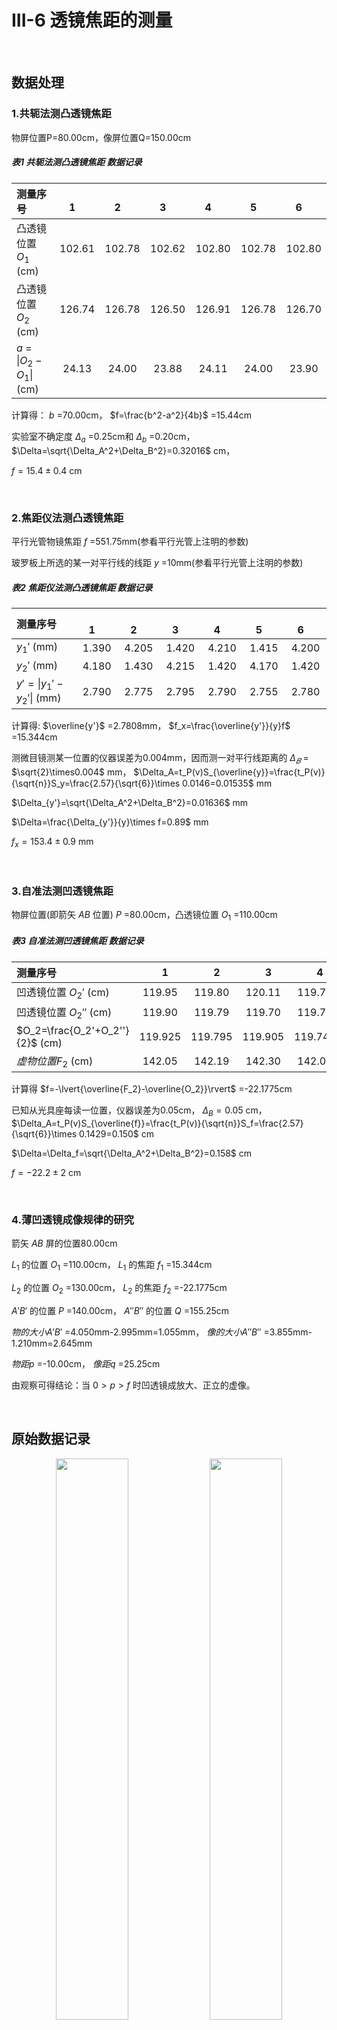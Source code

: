 # **III-6 透镜焦距的测量**

&ensp;

## **数据处理**

### **1.共轭法测凸透镜焦距**

物屏位置P=80.00cm，像屏位置Q=150.00cm

##### 表1 共轭法测凸透镜焦距 数据记录

| 测量序号 | &emsp;&emsp;1&emsp; | &emsp;&emsp;2&emsp; | &emsp;&emsp;3&emsp; | &emsp;&emsp;4&emsp; | &emsp;&emsp;5&emsp; | &emsp;&emsp;6&emsp; |
| :--- | :---: | :---: | :---: | :---: | :---: | :---: |
| 凸透镜位置 $O_1$ (cm) | 102.61 | 102.78 | 102.62 | 102.80 | 102.78 | 102.80 |
| 凸透镜位置 $O_2$ (cm) | 126.74 | 126.78 | 126.50 | 126.91 | 126.78 | 126.70 |
| $a$ = $\lvert{O_2-O_1}\rvert$ (cm) | 24.13 | 24.00 | 23.88 | 24.11 | 24.00 | 23.90 |

计算得： $b$ =70.00cm， $f=\frac{b^2-a^2}{4b}$ =15.44cm

实验室不确定度 $\Delta_a$ =0.25cm和 $\Delta_b$ =0.20cm， $\Delta=\sqrt{\Delta_A^2+\Delta_B^2}=0.32016$ cm，

$f=15.4\pm0.4$ cm

&emsp;

### **2.焦距仪法测凸透镜焦距**

平行光管物镜焦距 $f$ =551.75mm(参看平行光管上注明的参数)

玻罗板上所选的某一对平行线的线距 $y$ =10mm(参看平行光管上注明的参数)

##### 表2 焦距仪法测凸透镜焦距 数据记录

| 测量序号 | &emsp;&emsp;1&emsp; | &emsp;&emsp;2&emsp; | &emsp;&emsp;3&emsp; | &emsp;&emsp;4&emsp; | &emsp;&emsp;5&emsp; | &emsp;&emsp;6&emsp; |
| :--- | :---: | :---: | :---: | :---: | :---: | :---: |
| $y_1'$ (mm) | 1.390 | 4.205 | 1.420 | 4.210 | 1.415 | 4.200 |
| $y_2'$ (mm) | 4.180 | 1.430 | 4.215 | 1.420 | 4.170 | 1.420 |
| $y'=\lvert{y_1'-y_2'}\rvert$ (mm) | 2.790 | 2.775 | 2.795 | 2.790 | 2.755 | 2.780 |

计算得: $\overline{y'}$ =2.7808mm， $f_x=\frac{\overline{y'}}{y}f$ =15.344cm

测微目镜测某一位置的仪器误差为0.004mm，因而测一对平行线距离的 $\Delta_𝐵$ = $\sqrt{2}\times0.004$ mm， $\Delta_A=t_P(v)S_{\overline{y}}=\frac{t_P(v)}{\sqrt{n}}S_y=\frac{2.57}{\sqrt{6}}\times 0.0146=0.01535$ mm

$\Delta_{y'}=\sqrt{\Delta_A^2+\Delta_B^2}=0.01636$ mm

$\Delta=\frac{\Delta_{y'}}{y}\times f=0.89$ mm

$f_x=153.4\pm0.9$ mm

&emsp;

### **3.自准法测凹透镜焦距**

物屏位置(即箭矢 $AB$ 位置) $P$ =80.00cm，凸透镜位置 $O_1$ =110.00cm

##### 表3 自准法测凹透镜焦距 数据记录

| 测量序号 | &emsp;&emsp;1&emsp; | &emsp;&emsp;2&emsp; | &emsp;&emsp;3&emsp; | &emsp;&emsp;4&emsp; | &emsp;&emsp;5&emsp; | &emsp;&emsp;6&emsp; |
| :--- | :---: | :---: | :---: | :---: | :---: | :---: |
| 凹透镜位置 $O_2'$ (cm) | 119.95 | 119.80 | 120.11 | 119.73 | 119.85 | 119.85 |
| 凹透镜位置 $O_2''$ (cm) | 119.90 | 119.79 | 119.70 | 119.75 | 119.70 | 119.76 |
| $O_2=\frac{O_2'+O_2''}{2}$ (cm) | 119.925 | 119.795 |119.905 | 119.740 | 119.775 | 119.805 |
| $虚物位置F_2$ (cm) | 142.05 | 142.19 | 142.30 | 142.00 | 141.85 | 141.80 |

计算得 $f=-\lvert{\overline{F_2}-\overline{O_2}}\rvert$ =-22.1775cm

已知从光具座每读一位置，仪器误差为0.05cm， $\Delta_B=0.05$ cm， $\Delta_A=t_P(v)S_{\overline{f}}=\frac{t_P(v)}{\sqrt{n}}S_f=\frac{2.57}{\sqrt{6}}\times 0.1429=0.150$ cm

$\Delta=\Delta_f=\sqrt{\Delta_A^2+\Delta_B^2}=0.158$ cm

$f=-22.2\pm2$ cm

&emsp;

### **4.薄凹透镜成像规律的研究**

箭矢 $AB$ 屏的位置80.00cm

$L_1$ 的位置 $O_1$ =110.00cm， $L_1$ 的焦距 $f_1$ =15.344cm

$L_2$ 的位置 $O_2$ =130.00cm， $L_2$ 的焦距 $f_2$ =-22.1775cm

$A'B'$ 的位置 $P$ =140.00cm， $A''B''$ 的位置 $Q$ =155.25cm

$物的大小A'B'$ =4.050mm-2.995mm=1.055mm， $像的大小A''B''$ =3.855mm-1.210mm=2.645mm

$物距p$ =-10.00cm， $像距q$ =25.25cm

由观察可得结论：当 $0>p>f$ 时凹透镜成放大、正立的虚像。

&ensp;

## 原始数据记录

<div align="center">
<img src=img/OriginalData1.jpg width=48% />
<img src=img/OriginalData2.jpg width=48% />
</div>